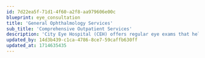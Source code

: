```yaml
---
id: 7d22ea5f-71d1-4f60-a2f8-aa979606e00c
blueprint: eye_consultation
title: 'General Ophthalmology Services'
sub_title: 'Comprehensive Outpatient Services'
description: 'City Eye Hospital (CEH) offers regular eye exams that help detect any problems early. Most eye diseases can be treated or managed with greater success if detected early on. Our comprehensive eye exam helps determine your overall eye health and also screens for any eye conditions or diseases, including glaucoma, cataracts, and diabetic retinopathy. Eye exams can also reveal a range of other undiagnosed health issues, such as hypertension, diabetes, and cardiovascular disease, as these conditions affect your vision as well.'
updated_by: 14d3b439-c1ca-4786-8ce7-59caffb630ff
updated_at: 1714635435
---
```

